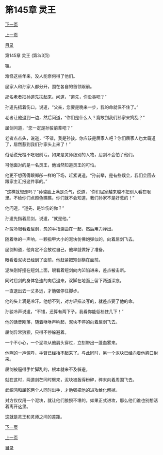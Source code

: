 <h1>第145章    灵王</h1>
            <div><p><a href="./0435_%E7%AC%AC146%E7%AB%A0_%E8%84%B1%E5%9B%B0.md">下一页</a></p><p><a href="./0433_%E7%AC%AC145%E7%AB%A0_%E7%81%B5%E7%8E%8B.md">上一页</a></p><p><a href="../">目录</a></p></div>
            <div><p>第145章    灵王 (第3/3页)</p><p>镇。</p><p>难怪这些年来，没人能奈何得了他们。</p><p>屈家人和孙家人都分开，围在各自的首领跟前。</p><p>那名老者把孙道先扶起来，问道，“道先，你没事吧？”</p><p>孙道先捂着伤口，说道，“父亲，您要是晚来一步，我的命就保不住了。”</p><p>老者让他退到一边，然后问道，“你们是什么人？竟敢到我们孙家来捣乱？”</p><p>屈剑问道，“您一定是孙骏前辈吧？”</p><p>老者点点头，说道，“不错，我是孙骏。你应该是屈家人吧？你们屈家人也太霸道了，居然惹到我们孙家头上来了！”</p><p>俗话说光棍不吃眼前亏。如果是灵师级别的人物，屈剑不会怕了他们。</p><p>可他面对的是一名灵王，他当然知道灵王的可怕。</p><p>他更不想落得跟郑彤一样的下场，赶紧说道，“孙前辈，是有些误会，我们会回去跟家主汇报这件事的。”</p><p>“这样就想走吗？”孙骏脸上满是杀气，说道，“你们屈家越来越不把别人看在眼里。不给你们点颜色瞧瞧，你们就不会知道，我们孙家不是好惹的！”</p><p>他问道，“道先，是谁伤的你？”</p><p>孙道先指着屈剑，说道，“就是他。”</p><p>孙骏冷眼看着屈剑，忽的手指蜷曲在一起，然后用力弹出。</p><p>随着咻的一声响，一颗指甲大小的泥块仿佛炮弹似的，向着屈剑飞去。</p><p>屈剑知道，他肯定不会放过自己，他早就做好了准备。</p><p>眼看着泥块已经到了面前，他赶紧把短剑横在面前。</p><p>泥块刚好撞在短剑上面，眼看着短剑向内凹陷进来，差点被击断。</p><p>同时屈剑的身体急速的向后退来，双脚在地面上留下两道深痕。</p><p>一直退出去一丈多远，才勉强停住脚步。</p><p>他的头上满是冷汗。他想不到，对方轻描淡写的，就差点要了他的命。</p><p>孙骏冷声说道，“不错，还算有两下子。我看你能低档住几下！”</p><p>他的话音刚落，随着咻咻声响起，泥块不停的向着屈剑飞去。</p><p>屈剑异常狼狈，只得不停躲避着。</p><p>一个不小心，一个泥块从他肩头穿过，立刻带出一蓬血雾来。</p><p>他啊的一声惊呼，手臂已经抬不起来了。与此同时，另一个泥块已经向着他胸口射来。</p><p>屈剑被逼得手忙脚乱的，根本就来不及躲避。</p><p>就在这时，两道剑芒同时劈来，泥块被轰得粉碎，碎末向着周围飞去。</p><p>武绍鸿和屈乾两个人同时出手，才勉强把他的进攻给化解掉。</p><p>对方仅仅用一个泥块，就让他们狼狈不堪的，如果正式进攻，那么他们谁也别想活着离开这里。</p><p>这就是灵王和灵师之间的差距。</p></div>
            <div><p><a href="./0435_%E7%AC%AC146%E7%AB%A0_%E8%84%B1%E5%9B%B0.md">下一页</a></p><p><a href="./0433_%E7%AC%AC145%E7%AB%A0_%E7%81%B5%E7%8E%8B.md">上一页</a></p><p><a href="../">目录</a></p></div>